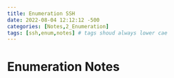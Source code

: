 ```yaml
---
title: Enumeration SSH
date: 2022-08-04 12:12:12 -500
categories: [Notes,2_Enumeration]
tags: [ssh,enum,notes] # tags shoud always lower cae
---
```

# Enumeration Notes

